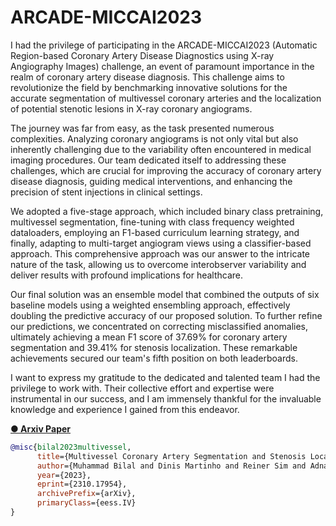 # ARCADE-MICCAI2023

I had the privilege of participating in the ARCADE-MICCAI2023 (Automatic Region-based Coronary Artery Disease Diagnostics using X-ray Angiography Images) challenge, an event of paramount importance in the realm of coronary artery disease diagnosis. This challenge aims to revolutionize the field by benchmarking innovative solutions for the accurate segmentation of multivessel coronary arteries and the localization of potential stenotic lesions in X-ray coronary angiograms.

The journey was far from easy, as the task presented numerous complexities. Analyzing coronary angiograms is not only vital but also inherently challenging due to the variability often encountered in medical imaging procedures. Our team dedicated itself to addressing these challenges, which are crucial for improving the accuracy of coronary artery disease diagnosis, guiding medical interventions, and enhancing the precision of stent injections in clinical settings.

We adopted a five-stage approach, which included binary class pretraining, multivessel segmentation, fine-tuning with class frequency weighted dataloaders, employing an F1-based curriculum learning strategy, and finally, adapting to multi-target angiogram views using a classifier-based approach. This comprehensive approach was our answer to the intricate nature of the task, allowing us to overcome interobserver variability and deliver results with profound implications for healthcare.

Our final solution was an ensemble model that combined the outputs of six baseline models using a weighted ensembling approach, effectively doubling the predictive accuracy of our proposed solution. To further refine our predictions, we concentrated on correcting misclassified anomalies, ultimately achieving a mean F1 score of 37.69% for coronary artery segmentation and 39.41% for stenosis localization. These remarkable achievements secured our team's fifth position on both leaderboards.

I want to express my gratitude to the dedicated and talented team I had the privilege to work with. Their collective effort and expertise were instrumental in our success, and I am immensely thankful for the invaluable knowledge and experience I gained from this endeavor.

**[● Arxiv Paper](https://arxiv.org/abs/2310.17954)**

```bibtex
@misc{bilal2023multivessel,
      title={Multivessel Coronary Artery Segmentation and Stenosis Localisation using Ensemble Learning}, 
      author={Muhammad Bilal and Dinis Martinho and Reiner Sim and Adnan Qayyum and Hunaid Vohra and Massimo Caputo and Taofeek Akinosho and Sofiat Abioye and Zaheer Khan and Waleed Niaz and Junaid Qadir},
      year={2023},
      eprint={2310.17954},
      archivePrefix={arXiv},
      primaryClass={eess.IV}
}
